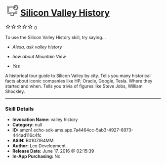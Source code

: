# &nbsp;<img src="skill_icon" alt="Silicon Valley History icon" width="36"> [Silicon Valley History](http://alexa.amazon.com/#skills/amzn1.echo-sdk-ams.app.7a4464cc-5ab3-4927-8973-444ad116c4fc)
![0 stars](../../images/ic_star_border_black_18dp_1x.png)![0 stars](../../images/ic_star_border_black_18dp_1x.png)![0 stars](../../images/ic_star_border_black_18dp_1x.png)![0 stars](../../images/ic_star_border_black_18dp_1x.png)![0 stars](../../images/ic_star_border_black_18dp_1x.png) 0

To use the Silicon Valley History skill, try saying...

* *Alexa, ask valley history*

* *how about Mountain View*

* *Yes*

A historical tour guide to Silicon Valley by city. Tells you many historical facts about iconic companies like HP, Oracle, Google, Tesla. Where they started and when. Tells you trivia of figures like Steve Jobs, William Shockley.

***

### Skill Details

* **Invocation Name:** valley history
* **Category:** null
* **ID:** amzn1.echo-sdk-ams.app.7a4464cc-5ab3-4927-8973-444ad116c4fc
* **ASIN:** B01GZIR4MM
* **Author:** Leo Development
* **Release Date:** June 17, 2016 @ 02:15:39
* **In-App Purchasing:** No
